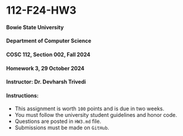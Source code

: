 # 112-F24-HW3

#### Bowie State University
#### Department of Computer Science
#### COSC 112, Section 002, Fall 2024
#### Homework 3, 29 October 2024
#### Instructor: Dr. Devharsh Trivedi


#### Instructions:
- This assignment is worth ```100``` points and is due in two weeks.
- You must follow the university student guidelines and honor code.
- Questions are posted in ```HW3.md``` file.
- Submissions must be made on ```GitHub```.
